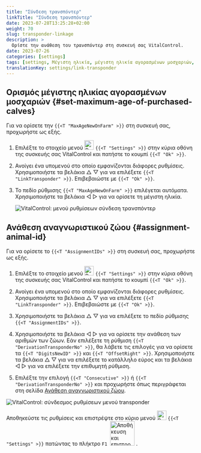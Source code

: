```yaml
---
title: "Σύνδεση τρανσπόντερ"
linkTitle: "Σύνδεση τρανσπόντερ"
date: 2023-07-28T13:25:28+02:00
weight: 70
slug: transponder-linkage
description: >
  Ορίστε την ανάθεση του τρανσπόντερ στη συσκευή σας VitalControl.
date: 2023-07-26
categories: [settings]
tags: [settings, Μέγιστη ηλικία, μέγιστη ηλικία αγορασμένων μοσχαριών, Ανάθεση αναγνωριστικού ζώου]
translationKey: settings/link-transponder
---
```

## Ορισμός μέγιστης ηλικίας αγορασμένων μοσχαριών {#set-maximum-age-of-purchased-calves}
Για να ορίσετε την `{{<T "MaxAgeNewOnFarm" >}}` στη συσκευή σας, προχωρήστε ως εξής.

1. Επιλέξτε το στοιχείο μενού <img src="/icons/gear.svg" width="25" align="bottom" alt="Ρυθμίσεις" /> `{{<T "Settings" >}}` στην κύρια οθόνη της συσκευής σας VitalControl και πατήστε το κουμπί `{{<T "Ok" >}}`.

2. Ανοίγει ένα υπομενού στο οποίο εμφανίζονται διάφορες ρυθμίσεις. Χρησιμοποιήστε τα βελάκια △ ▽ για να επιλέξετε `{{<T "LinkTransponder" >}}`. Επιβεβαιώστε με `{{<T "Ok" >}}`.

3. Το πεδίο ρύθμισης `{{<T "MaxAgeNewOnFarm" >}}` επιλέγεται αυτόματα. Χρησιμοποιήστε τα βελάκια ◁ ▷ για να ορίσετε τη μέγιστη ηλικία.

    ![VitalControl: μενού ρυθμίσεων σύνδεση τρανσπόντερ](../images/maximumage.png "Μέγιστη ηλικία αγορασμένων μοσχαριών")

## Ανάθεση αναγνωριστικού ζώου {#assignment-animal-id}

Για να ορίσετε το `{{<T "AssignmentIDs" >}}` στη συσκευή σας, προχωρήστε ως εξής.

1. Επιλέξτε το στοιχείο μενού <img src="/icons/gear.svg" width="25" align="bottom" alt="Ρυθμίσεις" /> `{{<T "Settings" >}}` στην κύρια οθόνη της συσκευής σας VitalControl και πατήστε το κουμπί `{{<T "Ok" >}}`.

2. Ανοίγει ένα υπομενού στο οποίο εμφανίζονται διάφορες ρυθμίσεις. Χρησιμοποιήστε τα βελάκια △ ▽ για να επιλέξετε `{{<T "LinkTransponder" >}}`. Επιβεβαιώστε με `{{<T "Ok" >}}`.

3. Χρησιμοποιήστε τα βελάκια △ ▽ για να επιλέξετε το πεδίο ρύθμισης `{{<T "AssignmentIDs" >}}`.

4. Χρησιμοποιήστε τα βελάκια ◁ ▷ για να ορίσετε την ανάθεση των αριθμών των ζώων. Εάν επιλέξετε τη ρύθμιση `{{<T "DerivationTransponderNo" >}}`, θα λάβετε τις επιλογές για να ορίσετε τα `{{<T "DigitsNewID" >}}` και `{{<T "OffsetRight" >}}`. Χρησιμοποιήστε τα βελάκια △ ▽ για να επιλέξετε το κατάλληλο εύρος και τα βελάκια ◁ ▷ για να επιλέξετε την επιθυμητή ρύθμιση.

5. Επιλέξτε την επιλογή `{{<T "Consecutive" >}}` ή `{{<T "DerivationTransponderNo" >}}` και προχωρήστε όπως περιγράφεται στη σελίδα [Ανάθεση αναγνωριστικού ζώου](../animal-registration/#assignment-animal-id).

![VitalControl: σύνδεσμος ρυθμίσεων μενού transponder](../images/assignmentanimalid.png "Ανάθεση αναγνωριστικού ζώου")

Αποθηκεύστε τις ρυθμίσεις και επιστρέψτε στο κύριο μενού <img src="/icons/gear.svg" width="25" align="bottom" alt="Ρυθμίσεις" /> `{{<T "Settings" >}}` πατώντας το πλήκτρο `F1` &nbsp;<img src="/icons/footer/save_exit.svg" width="65" align="bottom" alt="Αποθήκευση και επιστροφή" />&nbsp;.
